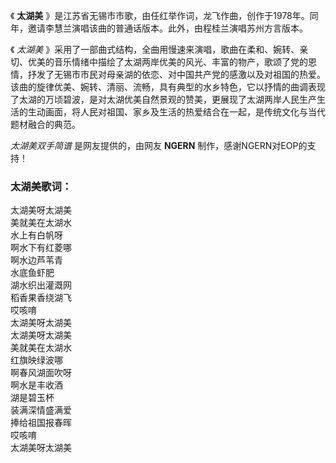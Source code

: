 

《 **太湖美** 》是江苏省无锡市市歌，由任红举作词，龙飞作曲，创作于1978年。同年，邀请李慧兰演唱该曲的普通话版本。此外，由程桂兰演唱苏州方言版本。

《 _太湖美_
》采用了一部曲式结构，全曲用慢速来演唱，歌曲在柔和、婉转、亲切、优美的音乐情绪中描绘了太湖两岸优美的风光、丰富的物产，歌颂了党的恩情，抒发了无锡市市民对母亲湖的依恋、对中国共产党的感激以及对祖国的热爱。该曲的旋律优美、婉转、清丽、流畅，具有典型的水乡特色，它以抒情的曲调表现了太湖的万顷碧波，是对太湖优美自然景观的赞美，更展现了太湖两岸人民生产生活的生动画面，将人民对祖国、家乡及生活的热爱结合在一起，是传统文化与当代题材融合的典范。

_太湖美双手简谱_ 是网友提供的，由网友 **NGERN** 制作，感谢NGERN对EOP的支持！

### 太湖美歌词：

太湖美呀太湖美  
美就美在太湖水  
水上有白帆呀  
啊水下有红菱哪  
啊水边芦苇青  
水底鱼虾肥  
湖水织出灌溉网  
稻香果香绕湖飞  
哎咳唷  
太湖美呀太湖美  
太湖美呀太湖美  
美就美在太湖水  
红旗映绿波哪  
啊春风湖面吹呀  
啊水是丰收酒  
湖是碧玉杯  
装满深情盛满爱  
捧给祖国报春晖  
哎咳唷  
太湖美呀太湖美

